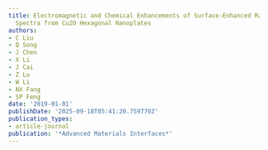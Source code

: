 ```yaml
---
title: Electromagnetic and Chemical Enhancements of Surface‐Enhanced Raman Scattering
  Spectra from Cu2O Hexagonal Nanoplates
authors:
- C Liu
- Q Song
- J Chen
- X Li
- J Cai
- Z Lu
- W Li
- NX Fang
- SP Feng
date: '2019-01-01'
publishDate: '2025-09-18T05:41:20.759770Z'
publication_types:
- article-journal
publication: '*Advanced Materials Interfaces*'
---
```

